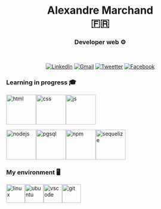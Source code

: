 <h1 align=center>  Alexandre Marchand <br> 🇫🇷 </h1>

<h3 align=center>  Developer web ⚙️  </h3>
<br>

<div align=center> 
  
<a href=#/>![LinkedIn](https://img.shields.io/badge/linkedin-%230077B5.svg?style=for-the-badge&logo=linkedin&logoColor=white)</a> <a href=mailto:marchand.nma@gmail.com>![Gmail](https://img.shields.io/badge/Gmail-D14836?style=for-the-badge&logo=gmail&logoColor=white)</a> <a href=https://twitter.com/Alexand22681156>![Tweetter](https://img.shields.io/badge/Twitter-1DA1F2?style=for-the-badge&logo=twitter&logoColor=white)</a> <a href=#/>![Facebook](https://img.shields.io/badge/Facebook-1877F2?style=for-the-badge&logo=facebook&logoColor=white)</a>

</div>

### Learning in progress 🎓
<img src="https://cdn.svgporn.com/logos/html-5.svg" alt="html" width="80" height="80" ><img src="https://cdn.svgporn.com/logos/css-3.svg" alt="css" width="80" height="80" title="css"><img src="https://cdn.svgporn.com/logos/javascript.svg" alt="js" width="80" height="80" title="js">

<img src="https://cdn.svgporn.com/logos/nodejs-icon.svg" alt="nodejs" width="80" height="80" title="nodejs"><img src="https://cdn.svgporn.com/logos/postgresql.svg" alt="pgsql" width="80" height="80" title="pgsql"><img src="https://cdn.svgporn.com/logos/npm-icon.svg" alt="npm" width="80" height="80" title="npm"><img src="https://cdn.svgporn.com/logos/sequelize.svg" alt="sequelize" width="80" height="80" title="sequelize">

### My environment 🖥️ 
<div style={justify-content: center;}>

<img src="https://cdn.svgporn.com/logos/linux-tux.svg" alt="linux" width="50" height="50" margin-right="50" title="linux"><img src="https://cdn.svgporn.com/logos/ubuntu.svg" alt="ubuntu" width="50"  height="50" padding="5" title="ubuntu"><img src="https://cdn.svgporn.com/logos/visual-studio-code.svg" alt="vscode" width="50" height="50" padding="5" title="vscode"><img src="https://cdn.svgporn.com/logos/git-icon.svg" alt="git" width="50" height="50" padding="5" title="git">
  
</div>
